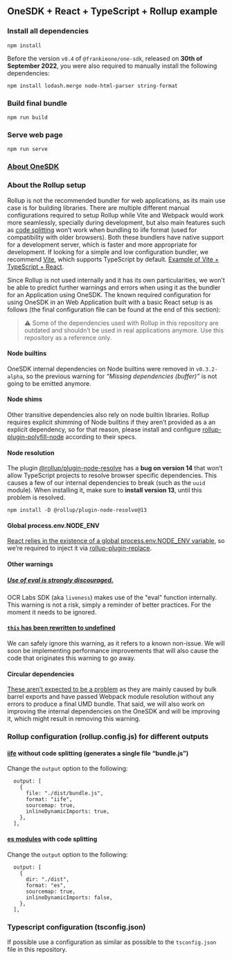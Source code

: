 ## OneSDK + React + TypeScript + Rollup example

### Install all dependencies

```
npm install
```
Before the version `v0.4` of `@frankieone/one-sdk`, released on **30th of September 2022**, you were also required to manually install the following dependencies:

```
npm install lodash.merge node-html-parser string-format
```

### Build final bundle

```
npm run build
```

### Serve web page

```
npm run serve
```

### [About OneSDK](https://apidocs.frankiefinancial.com/docs/about-onesdk)

### About the Rollup setup

Rollup is not the recommended bundler for web applications, as its main use case is for building libraries. There are multiple different manual configurations required to setup Rollup while Vite and Webpack would work more seamlessly, specially during development, but also main features such as [code splitting](https://rollupjs.org/guide/en/#code-splitting) won’t work when bundling to iife format (used for compatibility with older browsers). Both these bundlers have native support for a development server, which is faster and more appropriate for development. If looking for a simple and low configuration bundler, we recommend [Vite](https://vitejs.dev/guide/), which supports TypeScript by default. [Example of Vite + TypeScript + React](https://stackblitz.com/edit/vitejs-vite-vppu5t?file=vite.config.ts&terminal=dev).

Since Rollup is not used internally and it has its own particularities, we won’t be able to predict further warnings and errors when using it as the bundler for an Application using OneSDK. The known required configuration for using OneSDK in an Web Application built with a basic React setup is as follows (the final configuration file can be found at the end of this section):

> :warning: Some of the dependencies used with Rollup in this repository are outdated and shouldn’t be used in real applications anymore. Use this repository as a reference only.

#### **Node builtins**
OneSDK internal dependencies on Node builtins were removed in `v0.3.2-alpha`, so the previous warning for *“Missing dependencies (buffer)”* is not going to be emitted anymore.

#### **Node shims**
Other transitive dependencies also rely on node builtin libraries. Rollup requires explicit shimming of Node builtins if they aren’t provided as a an explicit dependency, so for that reason, please install and configure [rollup-plugin-polyfill-node](https://www.npmjs.com/package/rollup-plugin-polyfill-node) according to their specs.

#### **Node resolution**
The plugin [@rollup/plugin-node-resolve](https://www.npmjs.com/package/@rollup/plugin-node-resolve) has a **bug on version 14** that won’t allow TypeScript projects to resolve browser specific dependencies. This causes a few of our internal dependencies to break (such as the `uuid` module). When installing it, make sure to **install version 13**, until this problem is resolved.

```
npm install -D @rollup/plugin-node-resolve@13
```

#### **Global process.env.NODE_ENV**
[React relies in the existence of a global process.env.NODE_ENV variable]([https://frankieone.atlassian.net/wiki/spaces/FRANKIEON](https://github.com/rollup/rollup/issues/487)), so we’re required to inject it via [rollup-plugin-replace](https://www.npmjs.com/package/rollup-plugin-replace).

#### **Other warnings**

##### [Use of eval is strongly discouraged.](https://rollupjs.org/guide/en/#avoiding-eval)

OCR Labs SDK (aka `liveness`) makes use of the "eval" function internally. This warning is not a risk, simply a reminder of better practices. For the moment it needs to be ignored.

#### [`this` has been rewritten to undefined](https://rollupjs.org/guide/en/#error-this-is-undefined)

We can safely ignore this warning, as it refers to a known non-issue. We will soon be implementing performance improvements that will also cause the code that originates this warning to go away.

#### Circular dependencies

[These aren’t expected to be a problem](https://railsware.com/blog/how-to-analyze-circular-dependencies-in-es6/) as they are mainly caused by bulk barrel exports and have passed Webpack module resolution without any errors to produce a final UMD bundle. That said, we will also work on improving the internal dependencies on the OneSDK and will be improving it, which might result in removing this warning.

### Rollup configuration (rollup.config.js) for different outputs

#### [iife](https://developer.mozilla.org/en-US/docs/Glossary/IIFE) without code splitting (generates a single file “bundle.js”)
Change the `output` option to the following:

```
  output: [
    {
      file: "./dist/bundle.js",
      format: "iife",
      sourcemap: true,
      inlineDynamicImports: true,
    },
  ],
```

#### [es modules](https://developer.mozilla.org/en-US/docs/Web/JavaScript/Guide/Modules) with code splitting
Change the `output` option to the following:

```
  output: [
    {
      dir: "./dist",
      format: "es",
      sourcemap: true,
      inlineDynamicImports: false,
    },
  ],
```

### Typescript configuration (tsconfig.json)

If possible use a configuration as similar as possible to the `tsconfig.json` file in this repository.